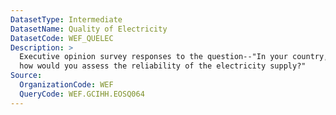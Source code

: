 ```yaml
---
DatasetType: Intermediate
DatasetName: Quality of Electricity
DatasetCode: WEF_QUELEC
Description: >
  Executive opinion survey responses to the question--"In your country, 
  how would you assess the reliability of the electricity supply?"
Source:
  OrganizationCode: WEF
  QueryCode: WEF.GCIHH.EOSQ064
---
```


